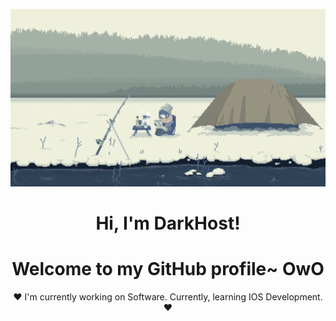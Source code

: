 <p align="center">
  <a><img src="__shima_rin_yurucamp_drawn_by_bonchi_pixel__7d9c30860e343d296d4f9f31d9725081.gif" alt="DarkHost"></a>
</p>

<h1 align="center">Hi, I'm DarkHost</a>!</h1>
<h1 align="center">Welcome to my GitHub profile~ OwO</h1>

<p align="center">❤ I'm currently working on Software. Currently, learning IOS Development. ❤</p>

<!--
**DarkHoust/Profile** is a ✨ _special_ ✨ repository because its `README.md` (this file) appears on your GitHub profile.
Thanks to edisonlee for README.md, Arigato
Here are some ideas to get you started:

- 🔭 I’m currently working on ...
- 🌱 I’m currently learning ...
- 👯 I’m looking to collaborate on ...
- 🤔 I’m looking for help with ...
- 💬 Ask me about ...
- 📫 How to reach me: ...
- 😄 Pronouns: ...
- ⚡ Fun fact: ...
-->
